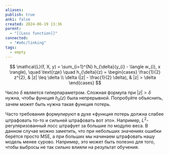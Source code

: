 ```yaml
---
aliases: 
publish: true
anki: false
created: 2024-06-19 13:36
parent:
  - "[[Loss function]]"
connected:
  - "#обс/linking"
tags:
  - empty
---
```



$$ \mathcal{L}(f, X, y) = \sum_{i=1}^{N} h_{\delta}(y_{i} - \langle w_{i}, x \rangle), \quad \text{где} \quad h_{\delta}(z) = \begin{cases} \frac{1}{2} z^{2}, & |z| \leq \delta \\ \delta (|z| - \frac{1}{2} \delta), & |z| > \delta \end{cases} $$

Число $\delta$ является гиперпараметром. Сложная формула при $|z| > \delta$ нужна, чтобы функция $h_{\delta}(z)$ была непрерывной. Попробуйте объяснить, зачем может быть нужна такая функция потерь.


Часто требования формулируют в духе «функция потерь должна слабее штрафовать то-то и сильней штрафовать вот это». Например, $L^{2}$-регуляризованный лосс штрафует за большие по модулю веса. В данном случае можно заметить, что при небольших значениях ошибки берётся просто MSE, а при больших мы начинаем штрафовать нашу модель менее сурово. Например, это может быть полезно для того, чтобы выбросы не так сильно влияли на результат обучения.
